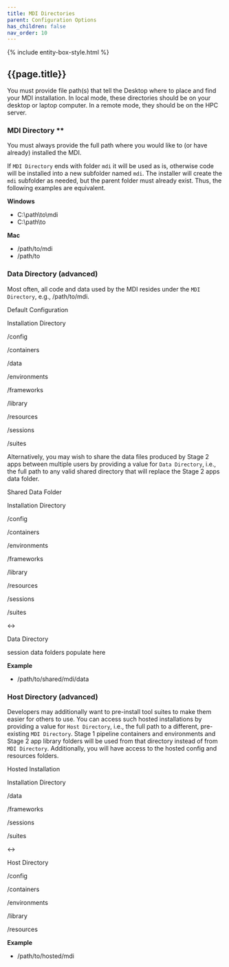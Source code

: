 ```yaml
---
title: MDI Directories
parent: Configuration Options
has_children: false
nav_order: 10
---
```


{% include entity-box-style.html %}

## {{page.title}}

You must provide file path(s) that tell the Desktop
where to place and find your MDI installation. In 
local mode, these directories should be on your desktop or laptop computer. 
In a remote mode, they should be on the HPC server.

### MDI Directory **

You must always provide the full path where you would 
like to (or have already) installed the MDI.

If `MDI Directory` ends with folder `mdi` it will be used as is, otherwise 
code will be installed into a new subfolder named `mdi`.
The installer will create the `mdi` subfolder as needed, but 
the parent folder must already exist. 
Thus, the following examples are equivalent.

**Windows**
- C:\path\to\mdi  
- C:\path\to

**Mac**
- /path/to/mdi  
- /path/to

### Data Directory (advanced)

Most often, all code and data used by the MDI 
resides under the `MDI Directory`, e.g., /path/to/mdi.

<div class="entityBox outerBox">
    <p class='entityBoxLabel'>Default Configuration</p>
    <div class="entityBox inlineBox">
        <p class='entityBoxLabel'>Installation Directory</p>
        <p>/config</p>
        <p>/containers</p>
        <p>/data</p>
        <p>/environments</p>
        <p>/frameworks</p>
        <p>/library</p>
        <p>/resources</p>
        <p>/sessions</p>
        <p>/suites</p>
    </div>
</div>

Alternatively, you may wish
to share the data files produced by Stage 2 apps between multiple users
by providing a value for `Data Directory`, 
i.e., the full path to any valid shared directory that will 
replace the Stage 2 apps data folder.

<div class="entityBox outerBox">
    <p class='entityBoxLabel'>Shared Data Folder</p>
    <div class="entityBox inlineBox">
        <p class='entityBoxLabel'>Installation Directory</p>
        <p>/config</p>
        <p>/containers</p>
        <p>/environments</p>
        <p>/frameworks</p>
        <p>/library</p>
        <p>/resources</p>
        <p>/sessions</p>
        <p>/suites</p>
    </div>
    <div class="diagramArrow">&harr;</div>
    <div class="entityBox inlineBox">
        <p class='entityBoxLabel'>Data Directory</p>
        <p>session data folders populate here</p>
    </div>
</div>

**Example**
- /path/to/shared/mdi/data

### Host Directory (advanced)

Developers may additionally want to pre-install 
tool suites to make them easier for others to use. 
You can access such hosted installations by providing a value for 
`Host Directory`, i.e., the full path to a different, pre-existing `MDI Directory`.
Stage 1 pipeline containers and environments and 
Stage 2 app library folders will be used from that directory 
instead of from `MDI Directory`.
Additionally, you will have access to the hosted config and resources folders.

<div class="entityBox outerBox">
    <p class='entityBoxLabel'>Hosted Installation</p>
    <div class="entityBox inlineBox">
        <p class='entityBoxLabel'>Installation Directory</p>
        <p>/data</p>
        <p>/frameworks</p>
        <p>/sessions</p>
        <p>/suites</p>
    </div>
    <div class="diagramArrow">&harr;</div>
    <div class="entityBox inlineBox">
        <p class='entityBoxLabel'>Host Directory</p>
        <p>/config</p>
        <p>/containers</p>
        <p>/environments</p>
        <p>/library</p>
        <p>/resources</p>
    </div>
</div>

**Example**
- /path/to/hosted/mdi

